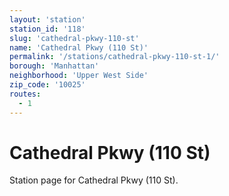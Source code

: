 ```yaml
---
layout: 'station'
station_id: '118'
slug: 'cathedral-pkwy-110-st'
name: 'Cathedral Pkwy (110 St)'
permalink: '/stations/cathedral-pkwy-110-st-1/'
borough: 'Manhattan'
neighborhood: 'Upper West Side'
zip_code: '10025'
routes:
  - 1
---
```

# Cathedral Pkwy (110 St)

Station page for Cathedral Pkwy (110 St).

